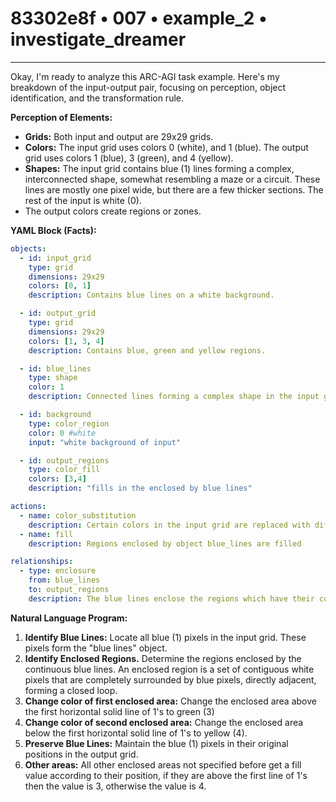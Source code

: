 # 83302e8f • 007 • example_2 • investigate_dreamer

---
Okay, I'm ready to analyze this ARC-AGI task example. Here's my breakdown of the input-output pair, focusing on perception, object identification, and the transformation rule.

**Perception of Elements:**

*   **Grids:** Both input and output are 29x29 grids.
*   **Colors:** The input grid uses colors 0 (white), and 1 (blue). The output grid uses colors 1 (blue), 3 (green), and 4 (yellow).
*   **Shapes:** The input grid contains blue (1) lines forming a complex, interconnected shape, somewhat resembling a maze or a circuit. These lines are mostly one pixel wide, but there are a few thicker sections. The rest of the input is white (0).
*    The output colors create regions or zones.

**YAML Block (Facts):**



```yaml
objects:
  - id: input_grid
    type: grid
    dimensions: 29x29
    colors: [0, 1]
    description: Contains blue lines on a white background.

  - id: output_grid
    type: grid
    dimensions: 29x29
    colors: [1, 3, 4]
    description: Contains blue, green and yellow regions.

  - id: blue_lines
    type: shape
    color: 1
    description: Connected lines forming a complex shape in the input grid.

  - id: background
    type: color_region
    color: 0 #white
    input: "white background of input"

  - id: output_regions
    type: color_fill
    colors: [3,4]
    description: "fills in the enclosed by blue lines"

actions:
  - name: color_substitution
    description: Certain colors in the input grid are replaced with different colors in the output grid.
  - name: fill
    description: Regions enclosed by object blue_lines are filled

relationships:
  - type: enclosure
    from: blue_lines
    to: output_regions
    description: The blue lines enclose the regions which have their color changed.

```



**Natural Language Program:**

1.  **Identify Blue Lines:** Locate all blue (1) pixels in the input grid. These pixels form the "blue lines" object.
2.  **Identify Enclosed Regions.** Determine the regions enclosed by the continuous blue lines. An enclosed region is a set of contiguous white pixels that are completely surrounded by blue pixels, directly adjacent, forming a closed loop.
3. **Change color of first enclosed area:** Change the enclosed area above the first horizontal solid line of 1's to green (3)
4. **Change color of second enclosed area:** Change the enclosed area below the first horizontal solid line of 1's to yellow (4).
5.  **Preserve Blue Lines:** Maintain the blue (1) pixels in their original positions in the output grid.
6.  **Other areas:** All other enclosed areas not specified before get a fill value according to their position, if they are above the first line of 1's then the value is 3, otherwise the value is 4.


